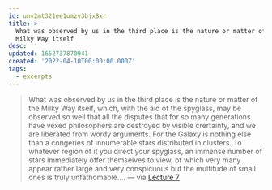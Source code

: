 ```yaml
---
id: unv2mt321ee1omzy3bjx8xr
title: >-
  What was observed by us in the third place is the nature or matter of the
  Milky Way itself
desc: ''
updated: 1652737870941
created: '2022-04-10T00:00:00.000Z'
tags:
  - excerpts
---
```


> What was observed by us in the third place is the nature or matter of the Milky Way itself, which, with the aid of the spyglass, may be observed so well that all the disputes that for so many generations have vexed philosophers are destroyed by visible crertainty, and we are liberated from wordy arguments.  For the Galaxy is nothing else than a congeries of innumerable stars distributed in clusters.  To whatever region of it you direct your spyglass, an immense number of stars immediately offer themselves to view, of which very many appear rather large and very conspicuous but the multitude of small ones is truly unfathomable.... — via [Lecture 7](http://faculty.humanities.uci.edu/bjbecker/exploringthecosmos/lecture7.html)
